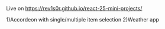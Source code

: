 Live on https://rev1s0r.github.io/react-25-mini-projects/

1)Accordeon with single/multiple item selection 
2)Weather app
